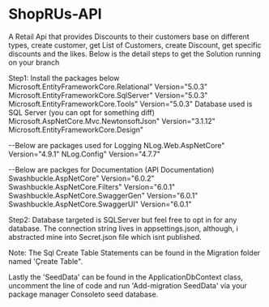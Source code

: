 # ShopRUs-API
A Retail Api that provides Discounts to their customers base on different types, create customer, get List of Customers, create Discount, get specific discounts and the likes.
Below is the detail steps to get the Solution running on your branch 

Step1: Install the packages below 
  Microsoft.EntityFrameworkCore.Relational" Version="5.0.3" 
  Microsoft.EntityFrameworkCore.SqlServer" Version="5.0.3"
  Microsoft.EntityFrameworkCore.Tools" Version="5.0.3" 
  Database used is SQL Server (you can opt for something diff)
  Microsoft.AspNetCore.Mvc.NewtonsoftJson" Version="3.1.12" 
  Microsoft.EntityFrameworkCore.Design"
  
  --Below are packages used for Logging 
  NLog.Web.AspNetCore" Version="4.9.1" 
  NLog.Config" Version="4.7.7"
  
  --Below are packges for Documentation (API Documentation)
  Swashbuckle.AspNetCore" Version="6.0.2" 
  Swashbuckle.AspNetCore.Filters" Version="6.0.1" 
  Swashbuckle.AspNetCore.SwaggerGen" Version="6.0.1" 
  Swashbuckle.AspNetCore.SwaggerUI" Version="6.0.1" 
  
  Step2: Database targeted is SQLServer but feel free to opt in for any database.
  The connection string lives in appsettings.json, although,
  i abstracted mine into Secret.json file which isnt published.

Note: The Sql Create Table Statements can be found in the
Migration folder named 'Çreate Table".

Lastly the 'SeedData' can be found in the ApplicationDbContext class,
uncomment the line of code and run 'Add-migration SeedData' via your
package manager Consoleto seed database.
  

